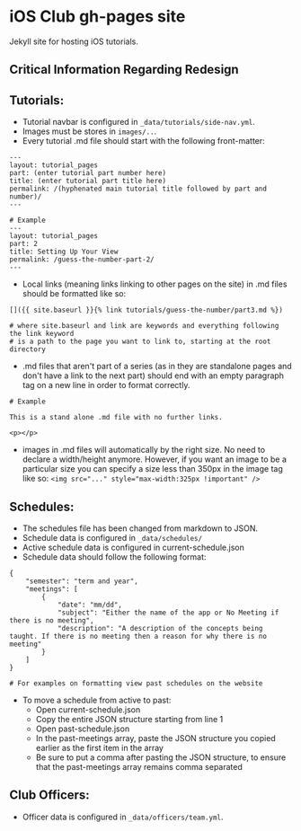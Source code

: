 # iOS Club gh-pages site

Jekyll site for hosting iOS tutorials.

## Critical Information Regarding Redesign

## Tutorials:
* Tutorial navbar is configured in `_data/tutorials/side-nav.yml`.
* Images must be stores in `images/..`.
* Every tutorial .md file should start with the following front-matter:
```
---
layout: tutorial_pages
part: (enter tutorial part number here)
title: (enter tutorial part title here)
permalink: /(hyphenated main tutorial title followed by part and number)/
---

# Example
---
layout: tutorial_pages
part: 2
title: Setting Up Your View
permalink: /guess-the-number-part-2/ 
---
```

* Local links (meaning links linking to other pages on the site) in .md files should be formatted like so:
```
[]({{ site.baseurl }}{% link tutorials/guess-the-number/part3.md %})

# where site.baseurl and link are keywords and everything following the link keyword
# is a path to the page you want to link to, starting at the root directory
```

* .md files that aren't part of a series (as in they are standalone pages and don't have a link to the next part) should end with an empty paragraph tag on a new line in order to format correctly.
```
# Example

This is a stand alone .md file with no further links.

<p></p>
```

* images in .md files will automatically by the right size. No need to declare a width/height anymore. However, if you want an image to be a particular size you can specify a size less than 350px in the image tag like so: `<img src="..." style="max-width:325px !important" />`

## Schedules:
* The schedules file has been changed from markdown to JSON.
* Schedule data is configured in `_data/schedules/`
* Active schedule data is configured in current-schedule.json
* Schedule data should follow the following format:
```
{
    "semester": "term and year",
    "meetings": [
        {
            "date": "mm/dd",
            "subject": "Either the name of the app or No Meeting if there is no meeting",
            "description": "A description of the concepts being taught. If there is no meeting then a reason for why there is no meeting" 
        }
    ]
}

# For examples on formatting view past schedules on the website
```

* To move a schedule from active to past:
    * Open current-schedule.json
    * Copy the entire JSON structure starting from line 1
    * Open past-schedule.json
    * In the past-meetings array, paste the JSON structure you copied earlier as the first item in the array
    * Be sure to put a comma after pasting the JSON structure, to ensure that the past-meetings array remains comma separated

## Club Officers:
* Officer data is configured in `_data/officers/team.yml`.